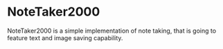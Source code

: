 # NoteTaker2000
NoteTaker2000 is a simple implementation of note taking, that is going to feature text and image saving capability.

